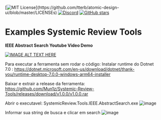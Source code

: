 [![MIT License](https://img.shields.io/apm/l/atomic-design-ui.svg?)](https://github.com/tterb/atomic-design-ui/blob/master/LICENSEs)
[![Discord](https://img.shields.io/discord/507641974421979145?label=Discord)](https://discord.gg/N8gyF7)
[![GitHub stars](https://img.shields.io/github/stars/mun1z/Systemic-Review-Tools?label=stargazers&logoColor=yellow&style=social)](https://github.com/mun1z/Systemic-Review-Tools/stargazers)

# Examples Systemic Review Tools

**IEEE Abstract Search Youtube Video Demo**<br/>

[![IMAGE ALT TEXT HERE](https://img.youtube.com/vi/0PjP2ducbAk/0.jpg)](https://www.youtube.com/watch?v=0PjP2ducbAk)

Para executar a ferramenta sem rodar o código:
Instalar runtime do Dotnet 7.0 : https://dotnet.microsoft.com/en-us/download/dotnet/thank-you/runtime-desktop-7.0.0-windows-arm64-installer

Baixar e extrair a release da ferramenta: https://github.com/Mun1z/Systemic-Review-Tools/releases/download/v1.0.0/v1.0.0.rar

Abrir o executavel: SystemicReview.Tools.IEEE.AbstractSearch.exe 
![image](https://user-images.githubusercontent.com/17263249/206629455-6c458dc6-6881-42c1-bfac-d9e2f0af91e7.png)

Informar sua string de busca e clicar em search
![image](https://user-images.githubusercontent.com/17263249/206629574-c87e371f-5c85-437b-a15f-daee3695d674.png)

